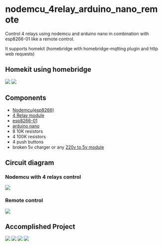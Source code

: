 # nodemcu_4relay_arduino_nano_remote
Control 4 relays using nodemcu and arduino nano in combination with esp8266-01 like a remote control. 

It supports homekit (homebridge with homebridge-mqtting plugin and http web requests)


## Homekit using homebridge
![](img/homekit_app.PNG.PNG)
![](img/homebridge4relays.png)

## Components

* [Nodemcu(esp8266)](https://www.aliexpress.com/item/32665100123.html?spm=a2g0o.productlist.0.0.42776da0ida6XS&algo_pvid=8e9df5dc-7034-4056-88be-44a6ae82861a&algo_expid=8e9df5dc-7034-4056-88be-44a6ae82861a-0&btsid=0ab50f0815886721876876938e7633&ws_ab_test=searchweb0_0,searchweb201602_,searchweb201603_)
* [4 Relay module](https://www.aliexpress.com/item/32997387727.html?spm=a2g0o.productlist.0.0.3d9b67d8roEOY7&algo_pvid=91d9827f-60df-435a-a0e0-3897abc01b3d&algo_expid=91d9827f-60df-435a-a0e0-3897abc01b3d-0&btsid=0ab6f83915887361608052318e1946&ws_ab_test=searchweb0_0,searchweb201602_,searchweb201603_)
* [esp8266-01](https://www.aliexpress.com/item/4000505567851.html?spm=a2g0o.productlist.0.0.3e687c65GON72f&algo_pvid=dc6d9c4d-d8df-4026-ae05-5cc4148799ff&algo_expid=dc6d9c4d-d8df-4026-ae05-5cc4148799ff-2&btsid=0ab6f82215887362050591883e23d5&ws_ab_test=searchweb0_0,searchweb201602_,searchweb201603_)
* [arduino nano](https://www.aliexpress.com/item/32866959979.html?spm=a2g0o.productlist.0.0.66bb4442badRpE&algo_pvid=b7d2b08e-e57d-4b40-b798-241149c360bf&algo_expid=b7d2b08e-e57d-4b40-b798-241149c360bf-0&btsid=0ab6fb8315887362515376039e9bd1&ws_ab_test=searchweb0_0,searchweb201602_,searchweb201603_)
* 8 10K resistors
* 4 100K resistors
* 4 push buttons
* broken 5v charger or any [220v to 5v module](https://www.aliexpress.com/item/32853634328.html?spm=a2g0o.productlist.0.0.770b1c57LjdNh6&algo_pvid=cb2aad54-5180-4fc3-99ee-b90d8aadf3dd&algo_expid=cb2aad54-5180-4fc3-99ee-b90d8aadf3dd-0&btsid=0ab6d69515886723154778746e6ce8&ws_ab_test=searchweb0_0,searchweb201602_,searchweb201603_)

## Circuit diagram
### Nodemcu with 4 relays control
![](img/nodemcu4relay.png)
### Remote control
![](img/arduino_nano_esp.png)

## Accomplished Project
![](img/4.JPG)
![](img/3.JPG)
![](img/2.JPG)
![](img/1.JPG)
